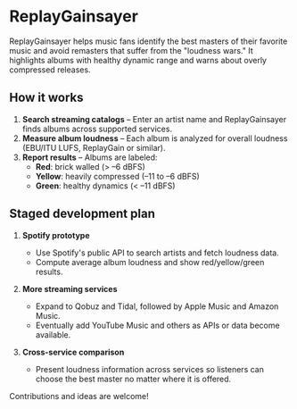 # ReplayGainsayer

ReplayGainsayer helps music fans identify the best masters of their favorite music and avoid remasters that suffer from the "loudness wars." It highlights albums with healthy dynamic range and warns about overly compressed releases.

## How it works

1. **Search streaming catalogs** – Enter an artist name and ReplayGainsayer finds albums across supported services.
2. **Measure album loudness** – Each album is analyzed for overall loudness (EBU/ITU LUFS, ReplayGain or similar).
3. **Report results** – Albums are labeled:
   - **Red**: brick walled (> –6 dBFS)
   - **Yellow**: heavily compressed (–11 to –6 dBFS)
   - **Green**: healthy dynamics (< –11 dBFS)

## Staged development plan

1. **Spotify prototype**
   - Use Spotify's public API to search artists and fetch loudness data.
   - Compute average album loudness and show red/yellow/green results.

2. **More streaming services**
   - Expand to Qobuz and Tidal, followed by Apple Music and Amazon Music.
   - Eventually add YouTube Music and others as APIs or data become available.

3. **Cross-service comparison**
   - Present loudness information across services so listeners can choose the best master no matter where it is offered.

Contributions and ideas are welcome!
